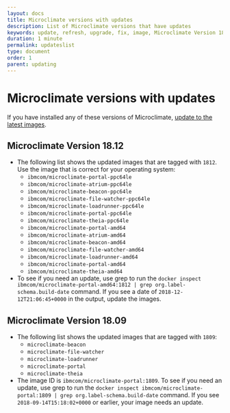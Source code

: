 ```yaml
---
layout: docs
title: Microclimate versions with updates
description: List of Microclimate versions that have updates
keywords: update, refresh, upgrade, fix, image, Microclimate Version 18.12, Microclimate Version 18.09
duration: 1 minute
permalink: updateslist
type: document
order: 1
parent: updating
---
```


# Microclimate versions with updates
If you have installed any of these versions of Microclimate, [update to the latest images](updating).

## Microclimate Version 18.12

* The following list shows the updated images that are tagged with `1812`. Use the image that is correct for your operating system:
  * `ibmcom/microclimate-portal-ppc64le`
  * `ibmcom/microclimate-atrium-ppc64le`
  * `ibmcom/microclimate-beacon-ppc64le`
  * `ibmcom/microclimate-file-watcher-ppc64le`
  * `ibmcom/microclimate-loadrunner-ppc64le`
  * `ibmcom/microclimate-portal-ppc64le`
  * `ibmcom/microclimate-theia-ppc64le`
  * `ibmcom/microclimate-portal-amd64`
  * `ibmcom/microclimate-atrium-amd64`
  * `ibmcom/microclimate-beacon-amd64`
  * `ibmcom/microclimate-file-watcher-amd64`
  * `ibmcom/microclimate-loadrunner-amd64`
  * `ibmcom/microclimate-portal-amd64`
  * `ibmcom/microclimate-theia-amd64`
* To see if you need an update, use grep to run the `docker inspect ibmcom/microclimate-portal-amd64:1812 | grep org.label-schema.build-date` command. If you see a date of `2018-12-12T21:06:45+0000` in the output, update the images.

## Microclimate Version 18.09

* The following list shows the updated images that are tagged with `1809`:
  * `microclimate-beacon`
  * `microclimate-file-watcher`
  * `microclimate-loadrunner`
  * `microclimate-portal`
  * `microclimate-theia`
* The image ID is `ibmcom/microclimate-portal:1809`. To see if you need an update, use grep to run the `docker inspect ibmcom/microclimate-portal:1809 | grep org.label-schema.build-date` command. If you see `2018-09-14T15:18:02+0000` or earlier, your image needs an update.
